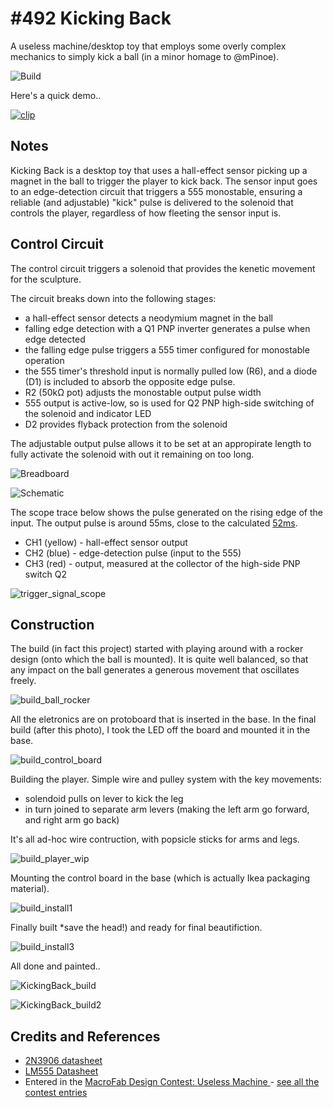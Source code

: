 # #492 Kicking Back

A useless machine/desktop toy that employs some overly complex mechanics to simply kick a ball (in a minor homage to @mPinoe).

![Build](./assets/KickingBack_build.jpg?raw=true)

Here's a quick demo..

[![clip](https://img.youtube.com/vi/zd012kxD8V8/0.jpg)](https://www.youtube.com/watch?v=zd012kxD8V8)

## Notes

Kicking Back is a desktop toy that uses a hall-effect sensor picking up a magnet in the ball to trigger the player to kick back. The sensor input goes to an edge-detection circuit that triggers a 555 monostable, ensuring a reliable (and adjustable) "kick" pulse is delivered to the solenoid that controls the player, regardless of how fleeting the sensor input is.

## Control Circuit

The control circuit triggers a solenoid that provides the kenetic movement for the sculpture.

The circuit breaks down into the following stages:

* a hall-effect sensor detects a neodymium magnet in the ball
* falling edge detection with a Q1 PNP inverter generates a pulse when edge detected
* the falling edge pulse triggers a 555 timer configured for monostable operation
* the 555 timer's threshold input is normally pulled low (R6), and a diode (D1) is included to absorb the opposite edge pulse.
* R2 (50kΩ pot) adjusts the monostable output pulse width
* 555 output is active-low, so is used for Q2 PNP high-side switching of the solenoid and indicator LED
* D2 provides flyback protection from the solenoid

The adjustable output pulse allows it to be set at an appropirate length to fully activate the solenoid with out it remaining on too long.

![Breadboard](./assets/KickingBack_bb.jpg?raw=true)

![Schematic](./assets/KickingBack_schematic.jpg?raw=true)

The scope trace below shows the pulse generated on the rising edge of the input.
The output pulse is around 55ms, close to the calculated [52ms](https://visual555.tardate.com/?mode=monostable&r1=4.7&c=10).

* CH1 (yellow) - hall-effect sensor output
* CH2 (blue) - edge-detection pulse (input to the 555)
* CH3 (red) - output, measured at the collector of the high-side PNP switch Q2

![trigger_signal_scope](./assets/trigger_signal_scope.gif?raw=true)

## Construction

The build (in fact this project) started with playing around with a rocker design (onto which the ball is mounted).
It is quite well balanced, so that any impact on the ball generates a generous movement that oscillates freely.

![build_ball_rocker](./assets/build_ball_rocker.jpg?raw=true)

All the eletronics are on protoboard that is inserted in the base. In the final build (after this photo),
I took the LED off the board and mounted it in the base.

![build_control_board](./assets/build_control_board.jpg?raw=true)

Building the player. Simple wire and pulley system with the key movements:

* solendoid pulls on lever to kick the leg
* in turn joined to separate arm levers (making the left arm go forward, and right arm go back)

It's all ad-hoc wire contruction, with popsicle sticks for arms and legs.

![build_player_wip](./assets/build_player_wip.jpg?raw=true)

Mounting the control board in the base (which is actually Ikea packaging material).

![build_install1](./assets/build_install1.jpg?raw=true)

Finally built *save the head!) and ready for final beautifiction.

![build_install3](./assets/build_install3.jpg?raw=true)

All done and painted..

![KickingBack_build](./assets/KickingBack_build.jpg?raw=true)

![KickingBack_build2](./assets/KickingBack_build2.jpg?raw=true)

## Credits and References

* [2N3906 datasheet](https://www.futurlec.com/Transistors/2N3906.shtml)
* [LM555 Datasheet](https://www.futurlec.com/Linear/LM555CN.shtml)
* Entered in the [MacroFab Design Contest: Useless Machine ](https://macrofab.com/blog/macrofab-design-contest-useless-machine-sponsored-by-mouser-electronics/) - [see all the contest entries](https://hackaday.io/projects?tag=MacroFab%20Design%20Contest%3A%20Useless%20Machine)
